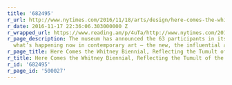 ```yaml
---
title: '682495'
r_url: http://www.nytimes.com/2016/11/18/arts/design/here-comes-the-whitney-biennial-reflecting-the-tumult-of-the-times.html
r_date: 2016-11-17 22:36:06.303000000 Z
r_wrapped_url: https://www.reading.am/p/4uTa/http://www.nytimes.com/2016/11/18/arts/design/here-comes-the-whitney-biennial-reflecting-the-tumult-of-the-times.html
r_page_description: The museum has announced the 63 participants in its survey of
  what’s happening now in contemporary art — the new, the influential and the provocative.
r_page_title: Here Comes the Whitney Biennial, Reflecting the Tumult of the Times
r_title: Here Comes the Whitney Biennial, Reflecting the Tumult of the Times
r_id: '682495'
r_page_id: '500027'
---
```


